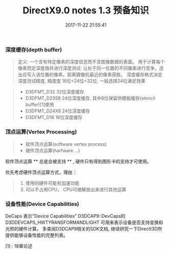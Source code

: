 ﻿---
title: DirectX9.0 notes 1.3 预备知识
date: 2017-11-22 21:55:41
tags:
- DirectX
- Games

---

### 深度缓存(depth buffer)

> 定义: 一个含有特定像素的深度信息而不含图像数据的表面。
  用于计算每个像素而定深度值并进行深度测试: 让处于同一位置的不同像素进行竞争，选出应写入该位置的像素。距离摄像机最近的像素获胜。
  深度缓存格式决定深度测试精度, 精度度 16位<24位<32位, 一般选择24位满足效果

> * D3DFMT_D32         32位深度缓存
> * D3DFMT_D23S8       24位深度缓存, 其中8位保留供模板缓存(stencil buffer)[1]使用
> * D3DFMT_D24X8       24位深度缓存
> * D3DFMT_D16         16位深度缓存

### 顶点运算(Vertex Processing)

> * 软件顶点运算(software vertex process)
> * 硬件顶点运算(harfware ...)

软件顶点运算 ** 总是会被支持 ** , 硬件只有得到图形卡的支持才可使用。

优先考虑硬件顶点运算方式，理由：
> 1. 使用的硬件可能有加速功能
> 2. 可以不占用CPU， CPU可被解放出来进行其他运算

### 设备性能(Device Capabilities)

DeCaps 表示"Device Capabilities"
D3DCAP9::DevCaps的D3DDEVCAPS_HWTYRANSFORMANDLIGHT 可用来表示设备是否支持变换和光照的硬件计算。
多查阅D3DCAP9相关的SDK文档, 继续研究一下Directt3D所提供能够设备性能的完整列表。

























[1] : 18章论述
